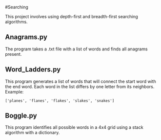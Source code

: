 #Searching

This project involves using depth-first and breadth-first searching algorithms.

## Anagrams.py
The program takes a .txt file with a list of words and finds all anagrams present.

## Word_Ladders.py
This program generates a list of words that will connect the start word with the end word. Each word in the list differs by one letter from its neighbors.  
Example:
```
['planes', 'flanes', 'flakes', 'slakes', 'snakes']
````
## Boggle.py
This program identifies all possible words in a 4x4 grid using a stack algorithm with a dictionary.
